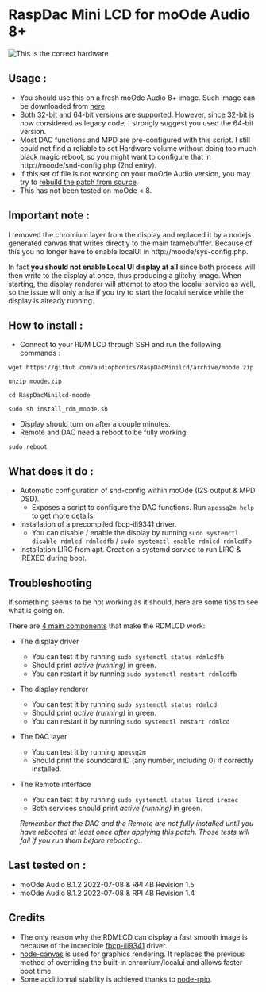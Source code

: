 # RaspDac Mini LCD for moOde Audio 8+

![This is the correct hardware](https://www.audiophonics.fr/img/cms/Images/Produits/15K/15148/rdinpage_2mlcd4.jpg)


## Usage : 
- You should use this on a fresh moOde Audio 8+ image. Such image can be downloaded from [here](https://moodeaudio.org/#download).
- Both 32-bit and 64-bit versions are supported. However, since 32-bit is now considered as legacy code, I strongly suggest you used the 64-bit version.
- Most DAC functions and MPD are pre-configured with this script. I still could not find a reliable to set Hardware volume without doing too much black magic reboot, so you might want to configure that in http://moode/snd-config.php (2nd entry).
- If this set of file is not working on your moOde Audio version, you may try to [rebuild the patch from source](https://github.com/audiophonics/RaspDacMinilcd/tree/patch_compiler).
- This has not been tested on moOde < 8.

## Important note :
I removed the chromium layer from the display and replaced it by a nodejs generated canvas that writes directly to the main framebufffer. 
Because of this you no longer have to enable localUI in http://moode/sys-config.php.

In fact **you should not enable Local UI display at all** since both process will then write to the display at once, thus producing a glitchy image.
When starting, the display renderer will attempt to stop the localui service as well, so the issue will only arise if you try to start the localui service while the display is already running.  


## How to install : 
- Connect to your RDM LCD through SSH and run the following commands : 
```
wget https://github.com/audiophonics/RaspDacMinilcd/archive/moode.zip

unzip moode.zip

cd RaspDacMinilcd-moode

sudo sh install_rdm_moode.sh
```
- Display should turn on after a couple minutes.
- Remote and DAC need a reboot to be fully working.
```
sudo reboot
```

## What does it do : 
- Automatic configuration of snd-config within moOde (I2S output & MPD DSD). 
    - Exposes a script to configure the DAC functions. Run ```apessq2m help``` to get more details.
- Installation of a precompiled fbcp-ili9341 driver.
    - You can disable / enable the display by running ```sudo systemctl disable rdmlcd rdmlcdfb```  / ```sudo systemctl enable rdmlcd rdmlcdfb```
- Installation LIRC from apt. Creation a systemd service to run LIRC & IREXEC during boot.

## Troubleshooting

If something seems to be not working as it should, here are some tips to see what is going on. 

There are [4 main components](https://github.com/audiophonics/RaspDacMinilcd/tree/patch_compiler#anatomy-of-a-fully-customized-rdmlcd) that make the RDMLCD work: 
* The display driver 
    * You can test it by running ```sudo systemctl status rdmlcdfb```
    * Should print *active (running)* in green.
    * You can restart it by running ```sudo systemctl restart rdmlcdfb```
* The display renderer
    * You can test it by running ```sudo systemctl status rdmlcd```
    * Should print *active (running)* in green.
    * You can restart it by running ```sudo systemctl restart rdmlcd```
* The DAC layer 
    * You can test it by running ```apessq2m```
    * Should print the soundcard ID (any number, including 0) if correctly installed.
* The Remote interface
    * You can test it by running ```sudo systemctl status lircd irexec```
    * Both services should print *active (running)* in green.
    
    *Remember that the DAC and the Remote are not fully installed until you have rebooted at least once after applying this patch. Those tests will fail if you run them before rebooting.*.
 
 

## Last tested on  : 
- moOde Audio 8.1.2 2022-07-08 & RPI 4B Revision 1.5
- moOde Audio 8.1.2 2022-07-08 & RPI 4B Revision 1.4

## Credits 
- The only reason why the RDMLCD can display a fast smooth image is because of the incredible [fbcp-ili9341](https://github.com/juj/fbcp-ili9341) driver.
- [node-canvas](https://github.com/Automattic/node-canvas) is used for graphics rendering. It replaces the previous method of overriding the built-in chromium/localui and allows faster boot time.
- Some additionnal stability is achieved thanks to [node-rpio](https://github.com/jperkin/node-rpio).

